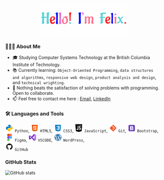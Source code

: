 <p align="center">
  <img src="https://github.com/fntetteh/fntetteh/blob/main/Vanilla-1s-289px.gif">
</p>

### 👨🏾‍💻 About Me
-  🎓 Studying Computer Systems Technology at the British Columbia Institute of Technology.
- 📚 Currently learning: `Object-Oriented Programming`, `data structures and algorithms`, `responsive web design`, `product analysis and design`, and `technical wrighting`.
- 💬 Nothing beats the satisfaction of solving problems with programming. Open to collaborate.
- 📫 Feel free to contact me here : [Email](tettehfelixnuetey@gmail.com), [LinkedIn](http://linkedin.com/in/felix-nuetey-tetteh)



### 🛠️ Languages and Tools 
<img height="27" width="27" src="https://github.com/fntetteh/fntetteh/blob/main/icons8-python.svg" /> `Python`,
<img height="27" width="27" src="https://github.com/fntetteh/fntetteh/blob/main/icons8-html-5.svg" /> `HTML5`,
<img height="27" width="27" src="https://github.com/fntetteh/fntetteh/blob/main/icons8-css3.svg" /> `CSS3`,
<img height="27" width="27" src="https://github.com/fntetteh/fntetteh/blob/main/icons8-javascript-logo.svg" /> `JavaScript`,
<img height="27" width="27" src="https://github.com/fntetteh/fntetteh/blob/main/icons8-git.svg" /> `Git`,
<img height="27" width="27" src="https://github.com/fntetteh/fntetteh/blob/main/icons8-bootstrap.svg" /> `Bootstrap`,
<img height="27" width="27" src="https://github.com/fntetteh/fntetteh/blob/main/icons8-figma.svg" /> `Figma`,
<img height="27" width="27" src="https://github.com/fntetteh/fntetteh/blob/main/icons8-visual-studio.svg" /> `VSCODE`,
<img height="27" width="27" src="https://github.com/fntetteh/fntetteh/blob/main/icons8-wordpress.svg" /> `WordPress`,  
<img height="27" width="27" src="https://github.com/fntetteh/fntetteh/blob/main/icons8-github.svg" /> `GitHub`


###  GitHub Stats
![GitHub stats](https://github-readme-stats.vercel.app/api?username=Fntetteh&show_icons=true)  
